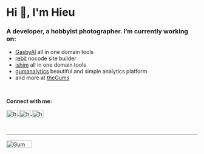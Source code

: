 # Hi 👋, I'm Hieu

### A developer, a hobbyist photographer. I’m currently working on:

- [GasbyAI](https://gasbyai.com) all in one domain tools
- [rebit](https://rebit.co) nocode site builder
- [ishim](https://ish.im) all in one domain tools
- [gumanalytics](https://gumanalytics.com) beautiful and simple analytics platform
- and more at [theGums](https://thegums.co)

<br/>

<b align="left">Connect with me:</b>

<p align="left">
<a href="https://twitter.com/hieussr" target="blank">
    <img align="center" src="https://raw.githubusercontent.com/rahuldkjain/github-profile-readme-generator/master/src/images/icons/Social/twitter.svg" alt="hieussr" height="20" width="30" />
</a>
<a href="https://linkedin.com/in/hieunc" target="blank">
    <img align="center" src="https://raw.githubusercontent.com/rahuldkjain/github-profile-readme-generator/master/src/images/icons/Social/linked-in-alt.svg" alt="hieunc" height="20" width="30" />
</a>
<a href="https://hieunc.co" target="blank">
    <img align="center" src="https://cdn.jsdelivr.net/npm/simple-icons@3.1.0/icons/dribbble.svg" alt="hieunguyen.info" height="20" width="30" />
</a>
</p>
<br/>
<hr />
<a title="Gum Analytics" href="https://gumanalytics.com">
<img src="https://lsn.gumanalytics.com/images/Zl-KeqBU7j/gp.svg" alt="Gum pixels" height="20" width="66" />
</a>
